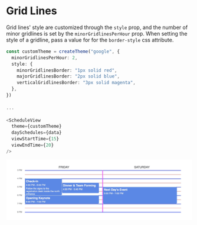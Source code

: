 # Grid Lines

Grid lines' style are customized through the `style` prop, and the number of minor gridlines is set by the `minorGridlinesPerHour` prop. When setting the style of a gridline, pass a value for for the `border-style` css attribute.

```ts
const customTheme = createTheme("google", {
  minorGridlinesPerHour: 2,
  style: {
    minorGridlinesBorder: "1px solid red",
    majorGridlinesBorder: "2px solid blue",
    verticalGridlinesBorder: "3px solid magenta",
  },
})

...

<ScheduleView
  theme={customTheme}
  daySchedules={data}
  viewStartTime={15}
  viewEndTime={20}
/>
```

![](./_media/example-gridlines.jpg)
